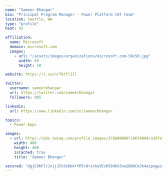 ```yaml
---
name: "Sameer Bhangar"
bio: "Principal Program Manager - Power Platform CAT team"
location: Seattle, WA
type: "profile"
heat: 42

affiliation:
  name: Microsoft
  domain: microsoft.com
  images:
    - url: "/assets/images/organizations/microsoft.com-50x50.jpg"
      width: 50
      height: 50

website: https://t.co/nrTQtfl3ll

twitter:
  username: sameerbhangar
  url: https://twitter.com/sameerbhangar
  followers: 985

linkedin:
  url: https://www.linkedin.com/in/sameerbhangar

topics:
  - Power Apps

images:
  - url: https://pbs.twimg.com/profile_images/378800000719674009/a36fe7ddfab1778b76e5793772e43798_400x400.jpeg
    width: 400
    height: 400
    isCached: true
    title: "Sameer Bhangar"

secured: "UgjCOkF7/Jxij2Ch3xbbX+fPE+8+jxhyVEzK58dbX3vw2BAUCmJk4aipxgpissK9qEYqgZcKmvR6/1Sm3mkkuLJuyzkzY3amDUwBTO0HZOJrKOnal4wao7ii3Jd+BY+D3pg4rygee2+rBumVY+T8h4yOYHyQqFaMrTuFf9uY+aOwcvXw3t+WYdNk9vFgImk0H0a8kmjgJLrb0CWvgkxhOXvos89Nk1HesLJQNWn7dszUYuuwikxS5sEBR3SBlDR3vlEJK0movioB878i6Ou2KO4WL9TTIcbLBipzV1Bxxbq+d0aSqvghXe0bFu5WCaKTiLgCKFD5DV/VxquZl08iVd3z25Hgj8rVgp/tu8Wi2o2Fz7H1km3dJeEkHRdqNMJZzyP1ix/E3B/w13M/wmVF4g==;XgRp+1zBPWG9JrIWX0ARPA=="
---
```


